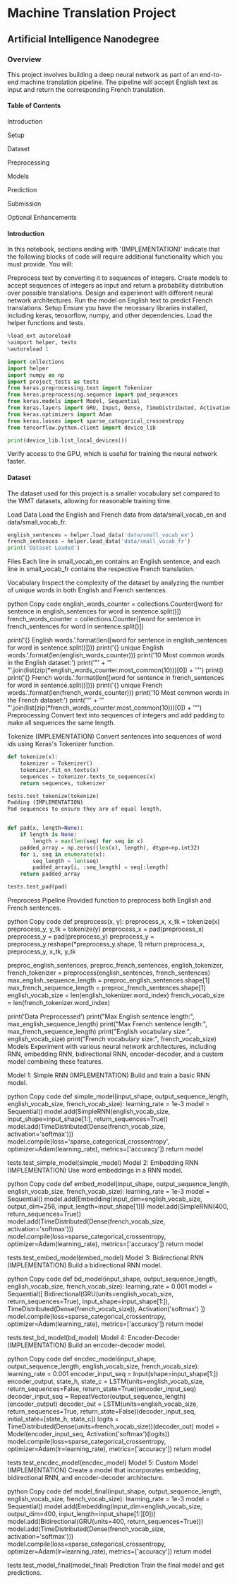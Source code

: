 # Machine Translation Project
## Artificial Intelligence Nanodegree
### Overview
This project involves building a deep neural network as part of an end-to-end machine translation pipeline. The pipeline will accept English text as input and return the corresponding French translation.

#### Table of Contents
Introduction

Setup

Dataset

Preprocessing

Models

Prediction

Submission

Optional Enhancements

#### Introduction
In this notebook, sections ending with '(IMPLEMENTATION)' indicate that the following blocks of code will require additional functionality which you must provide. 
You will:

Preprocess text by converting it to sequences of integers.
Create models to accept sequences of integers as input and return a probability distribution over possible translations.
Design and experiment with different neural network architectures.
Run the model on English text to predict French translations.
Setup
Ensure you have the necessary libraries installed, including keras, tensorflow, numpy, and other dependencies. Load the helper functions and tests.

```python
%load_ext autoreload
%aimport helper, tests
%autoreload 1

import collections
import helper
import numpy as np
import project_tests as tests
from keras.preprocessing.text import Tokenizer
from keras.preprocessing.sequence import pad_sequences
from keras.models import Model, Sequential
from keras.layers import GRU, Input, Dense, TimeDistributed, Activation, RepeatVector, Bidirectional, Embedding, LSTM, concatenate
from keras.optimizers import Adam
from keras.losses import sparse_categorical_crossentropy
from tensorflow.python.client import device_lib

print(device_lib.list_local_devices())


```

Verify access to the GPU, which is useful for training the neural network faster.

#### Dataset
The dataset used for this project is a smaller vocabulary set compared to the WMT datasets, allowing for reasonable training time.

Load Data
Load the English and French data from data/small_vocab_en and data/small_vocab_fr.

```python
english_sentences = helper.load_data('data/small_vocab_en')
french_sentences = helper.load_data('data/small_vocab_fr')
print('Dataset Loaded')
```

Files
Each line in small_vocab_en contains an English sentence, and each line in small_vocab_fr contains the respective French translation.

Vocabulary
Inspect the complexity of the dataset by analyzing the number of unique words in both English and French sentences.

python
Copy code
english_words_counter = collections.Counter([word for sentence in english_sentences for word in sentence.split()])
french_words_counter = collections.Counter([word for sentence in french_sentences for word in sentence.split()])

print('{} English words.'.format(len([word for sentence in english_sentences for word in sentence.split()])))
print('{} unique English words.'.format(len(english_words_counter)))
print('10 Most common words in the English dataset:')
print('"' + '" "'.join(list(zip(*english_words_counter.most_common(10)))[0]) + '"')
print()
print('{} French words.'.format(len([word for sentence in french_sentences for word in sentence.split()])))
print('{} unique French words.'.format(len(french_words_counter)))
print('10 Most common words in the French dataset:')
print('"' + '" "'.join(list(zip(*french_words_counter.most_common(10)))[0]) + '"')
Preprocessing
Convert text into sequences of integers and add padding to make all sequences the same length.

Tokenize (IMPLEMENTATION)
Convert sentences into sequences of word ids using Keras's Tokenizer function.

```python
def tokenize(x):
    tokenizer = Tokenizer()
    tokenizer.fit_on_texts(x)
    sequences = tokenizer.texts_to_sequences(x)
    return sequences, tokenizer

tests.test_tokenize(tokenize)
Padding (IMPLEMENTATION)
Pad sequences to ensure they are of equal length.
```
```python

def pad(x, length=None):
    if length is None:
        length = max(len(seq) for seq in x)
    padded_array = np.zeros((len(x), length), dtype=np.int32)
    for i, seq in enumerate(x):
        seq_length = len(seq)
        padded_array[i, :seq_length] = seq[:length]
    return padded_array

tests.test_pad(pad)
```
Preprocess Pipeline
Provided function to preprocess both English and French sentences.

python
Copy code
def preprocess(x, y):
    preprocess_x, x_tk = tokenize(x)
    preprocess_y, y_tk = tokenize(y)
    preprocess_x = pad(preprocess_x)
    preprocess_y = pad(preprocess_y)
    preprocess_y = preprocess_y.reshape(*preprocess_y.shape, 1)
    return preprocess_x, preprocess_y, x_tk, y_tk

preproc_english_sentences, preproc_french_sentences, english_tokenizer, french_tokenizer = preprocess(english_sentences, french_sentences)
max_english_sequence_length = preproc_english_sentences.shape[1]
max_french_sequence_length = preproc_french_sentences.shape[1]
english_vocab_size = len(english_tokenizer.word_index)
french_vocab_size = len(french_tokenizer.word_index)

print('Data Preprocessed')
print("Max English sentence length:", max_english_sequence_length)
print("Max French sentence length:", max_french_sequence_length)
print("English vocabulary size:", english_vocab_size)
print("French vocabulary size:", french_vocab_size)
Models
Experiment with various neural network architectures, including RNN, embedding RNN, bidirectional RNN, encoder-decoder, and a custom model combining these features.

Model 1: Simple RNN (IMPLEMENTATION)
Build and train a basic RNN model.

python
Copy code
def simple_model(input_shape, output_sequence_length, english_vocab_size, french_vocab_size):
    learning_rate = 1e-3
    model = Sequential()
    model.add(SimpleRNN(english_vocab_size, input_shape=input_shape[1:], return_sequences=True))
    model.add(TimeDistributed(Dense(french_vocab_size, activation='softmax')))
    model.compile(loss='sparse_categorical_crossentropy', optimizer=Adam(learning_rate), metrics=['accuracy'])
    return model

tests.test_simple_model(simple_model)
Model 2: Embedding RNN (IMPLEMENTATION)
Use word embeddings in a RNN model.

python
Copy code
def embed_model(input_shape, output_sequence_length, english_vocab_size, french_vocab_size):
    learning_rate = 1e-3
    model = Sequential()
    model.add(Embedding(input_dim=english_vocab_size, output_dim=256, input_length=input_shape[1]))
    model.add(SimpleRNN(400, return_sequences=True))
    model.add(TimeDistributed(Dense(french_vocab_size, activation='softmax')))
    model.compile(loss=sparse_categorical_crossentropy, optimizer=Adam(learning_rate), metrics=['accuracy'])
    return model

tests.test_embed_model(embed_model)
Model 3: Bidirectional RNN (IMPLEMENTATION)
Build a bidirectional RNN model.

python
Copy code
def bd_model(input_shape, output_sequence_length, english_vocab_size, french_vocab_size):
    learning_rate = 0.001
    model = Sequential([
        Bidirectional(GRU(units=english_vocab_size, return_sequences=True), input_shape=input_shape[1:]),
        TimeDistributed(Dense(french_vocab_size)),
        Activation('softmax')
    ])
    model.compile(loss=sparse_categorical_crossentropy, optimizer=Adam(learning_rate), metrics=['accuracy'])
    return model

tests.test_bd_model(bd_model)
Model 4: Encoder-Decoder (IMPLEMENTATION)
Build an encoder-decoder model.

python
Copy code
def encdec_model(input_shape, output_sequence_length, english_vocab_size, french_vocab_size):
    learning_rate = 0.001
    encoder_input_seq = Input(shape=input_shape[1:])
    encoder_output, state_h, state_c = LSTM(units=english_vocab_size, return_sequences=False, return_state=True)(encoder_input_seq)
    decoder_input_seq = RepeatVector(output_sequence_length)(encoder_output)
    decoder_out = LSTM(units=english_vocab_size, return_sequences=True, return_state=False)(decoder_input_seq, initial_state=[state_h, state_c])
    logits = TimeDistributed(Dense(units=french_vocab_size))(decoder_out)
    model = Model(encoder_input_seq, Activation('softmax')(logits))
    model.compile(loss=sparse_categorical_crossentropy, optimizer=Adam(lr=learning_rate), metrics=['accuracy'])
    return model

tests.test_encdec_model(encdec_model)
Model 5: Custom Model (IMPLEMENTATION)
Create a model that incorporates embedding, bidirectional RNN, and encoder-decoder architecture.

python
Copy code
def model_final(input_shape, output_sequence_length, english_vocab_size, french_vocab_size):
    learning_rate = 1e-3
    model = Sequential()
    model.add(Embedding(input_dim=english_vocab_size, output_dim=400, input_length=input_shape[1:][0]))
    model.add(Bidirectional(GRU(units=400, return_sequences=True)))
    model.add(TimeDistributed(Dense(french_vocab_size, activation='softmax')))
    model.compile(loss=sparse_categorical_crossentropy, optimizer=Adam(lr=learning_rate), metrics=['accuracy'])
    return model

tests.test_model_final(model_final)
Prediction
Train the final model and get predictions.

